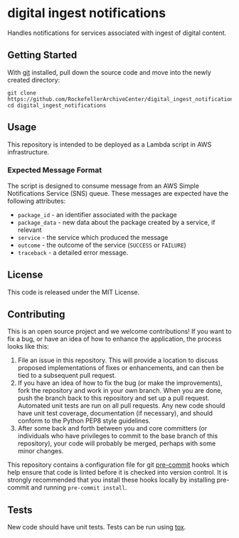 # digital ingest notifications
Handles notifications for services associated with ingest of digital content.

## Getting Started

With [git](https://git-scm.com/) installed, pull down the source code and move into the newly created directory:

```
git clone https://github.com/RockefellerArchiveCenter/digital_ingest_notifications.git
cd digital_ingest_notifications
```

## Usage

This repository is intended to be deployed as a Lambda script in AWS infrastructure.

### Expected Message Format

The script is designed to consume message from an AWS Simple Notifications Service (SNS) queue. These messages are expected have the following attributes:
- `package_id` - an identifier associated with the package
- `package_data` - new data about the package created by a service, if relevant
- `service` - the service which produced the message
- `outcome` - the outcome of the service (`SUCCESS` or `FAILURE`)
- `traceback` - a detailed error message.

## License

This code is released under the MIT License.

## Contributing

This is an open source project and we welcome contributions! If you want to fix a bug, or have an idea of how to enhance the application, the process looks like this:

1. File an issue in this repository. This will provide a location to discuss proposed implementations of fixes or enhancements, and can then be tied to a subsequent pull request.
2. If you have an idea of how to fix the bug (or make the improvements), fork the repository and work in your own branch. When you are done, push the branch back to this repository and set up a pull request. Automated unit tests are run on all pull requests. Any new code should have unit test coverage, documentation (if necessary), and should conform to the Python PEP8 style guidelines.
3. After some back and forth between you and core committers (or individuals who have privileges to commit to the base branch of this repository), your code will probably be merged, perhaps with some minor changes.

This repository contains a configuration file for git [pre-commit](https://pre-commit.com/) hooks which help ensure that code is linted before it is checked into version control. It is strongly recommended that you install these hooks locally by installing pre-commit and running `pre-commit install`.

## Tests

New code should have unit tests. Tests can be run using [tox](https://tox.readthedocs.io/).

